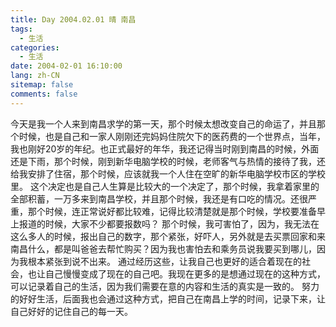 ```yaml
---
title: Day 2004.02.01 晴 南昌
tags:
  - 生活
categories:
  - 生活
date: 2004-02-01 16:10:00
lang: zh-CN
sitemap: false
comments: false
---
```

今天是我一个人来到南昌求学的第一天，那个时候太想改变自己的命运了，并且那个时候，也是自己和一家人刚刚还完妈妈住院欠下的医药费的一个世界点，当年，我也刚好20岁的年纪。也正式最好的年华，我还记得当时刚到南昌的时候，外面还是下雨，那个时候，刚到新华电脑学校的时候，老师客气与热情的接待了我，还给我安排了住宿，那个时候，应该就我一个人住在空旷的新华电脑学校市区的学校里。
这个决定也是自己人生算是比较大的一个决定了，那个时候，我拿着家里的全部积蓄，一万多来到南昌学校，并且那个时候，我还是有口吃的情况。还很严重，那个时候，连正常说好都比较难，记得比较清楚就是那个时候，学校要准备早上报道的时候，大家不少都要报数吗？ 那个时候，我可害怕了，因为，我无法在这么多人的时候，报出自己的数字，那个紧张，好吓人，另外就是去买票回家和来南昌什么，都是叫爸爸去帮忙购买？因为我也害怕去和乘务员说我要买到哪儿，因为我根本紧张到说不出来。
通过经历这些，让我自己也更好的适合着现在的社会，也让自己慢慢变成了现在的自己吧。我现在更多的是想通过现在的这种方式，可以记录着自己的生活，因为我们需要在意的内容和生活的真实是一致的。
努力的好好生活，后面我也会通过这种方式，把自己在南昌上学的时间，记录下来，让自己好好的记住自己的每一天。